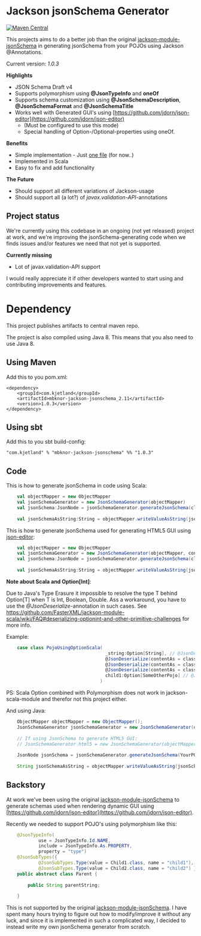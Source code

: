 Jackson jsonSchema Generator
===================================
[![Maven Central](https://maven-badges.herokuapp.com/maven-central/com.kjetland/mbknor-jackson-jsonschema_2.11/badge.svg)](http://search.maven.org/#search%7Cga%7C1%7Cmbknor-jackson-jsonSchema)

This projects aims to do a better job than the original [jackson-module-jsonSchema](https://github.com/FasterXML/jackson-module-jsonSchema)
in generating jsonSchema from your POJOs using Jackson @Annotations.

Current version: *1.0.3*

**Highlights**

* JSON Schema Draft v4
* Supports polymorphism using **@JsonTypeInfo** and **oneOf**
* Supports schema customization using **@JsonSchemaDescription**, **@JsonSchemaFormat** and **@JsonSchemaTitle**
* Works well with Generated GUI's using [https://github.com/jdorn/json-editor](https://github.com/jdorn/json-editor)
  - (Must be configured to use this mode)
  - Special handling of Option-/Optional-properties using oneOf.

**Benefits**

* Simple implementation - Just [one file](https://github.com/mbknor/mbknor-jackson-jsonSchema/blob/master/src/main/scala/com/kjetland/jackson/jsonSchema/JsonSchemaGenerator.scala)  (for now..) 
* Implemented in Scala 
* Easy to fix and add functionality

**The Future**

* Should support all different variations of Jackson-usage
* Should support all (a lot?) of *javax.validation-API*-annotations


Project status
---------------
We're currently using this codebase in an ongoing (not yet released) project at work,
and we're improving the jsonSchema-generating code when we finds issues and/or features we need that not yet is supported.

**Currently missing**

* Lot of javax.validation-API support

I would really appreciate it if other developers wanted to start using and contributing improvements and features. 

Dependency
===================

This project publishes artifacts to central maven repo.

The project is also compiled using Java 8. This means that you also need to use Java 8.


Using Maven
-----------------
 
Add this to you pom.xml:

    <dependency>
        <groupId>com.kjetland</groupId>
        <artifactId>mbknor-jackson-jsonschema_2.11</artifactId>
        <version>1.0.3</version>
    </dependency>    

Using sbt
------------
 
Add this to you sbt build-config:

    "com.kjetland" % "mbknor-jackson-jsonschema" %% "1.0.3"


Code
-------------------------------

This is how to generate jsonSchema in code using Scala:

```scala
    val objectMapper = new ObjectMapper
    val jsonSchemaGenerator = new JsonSchemaGenerator(objectMapper)
    val jsonSchema:JsonNode = jsonSchemaGenerator.generateJsonSchema(classOf[YourPOJO])
    
    val jsonSchemaAsString:String = objectMapper.writeValueAsString(jsonSchema)
```

This is how to generate jsonSchema used for generating HTML5 GUI using [json-editor](https://github.com/jdorn/json-editor): 

```scala
    val objectMapper = new ObjectMapper
    val jsonSchemaGenerator = new JsonSchemaGenerator(objectMapper, config = JsonSchemaConfig.html5EnabledSchema)
    val jsonSchema:JsonNode = jsonSchemaGenerator.generateJsonSchema(classOf[YourPOJO])
    
    val jsonSchemaAsString:String = objectMapper.writeValueAsString(jsonSchema)
```


**Note about Scala and Option[Int]**:

Due to Java's Type Erasure it impossible to resolve the type T behind Option[T] when T is Int, Boolean, Double.
Ass a workaround, you have to use the *@JsonDeserialize*-annotation in such cases.
See https://github.com/FasterXML/jackson-module-scala/wiki/FAQ#deserializing-optionint-and-other-primitive-challenges for more info.

Example:
```scala
    case class PojoUsingOptionScala(
                                     _string:Option[String], // @JsonDeserialize not needed here
                                     @JsonDeserialize(contentAs = classOf[Int])     _integer:Option[Int],
                                     @JsonDeserialize(contentAs = classOf[Boolean]) _boolean:Option[Boolean],
                                     @JsonDeserialize(contentAs = classOf[Double])  _double:Option[Double],
                                     child1:Option[SomeOtherPojo] // @JsonDeserialize not needed here
                                   )
```

PS: Scala Option combined with Polymorphism does not work in jackson-scala-module and therefor not this project either.

And using Java:

```java
    ObjectMapper objectMapper = new ObjectMapper();
    JsonSchemaGenerator jsonSchemaGenerator = new JsonSchemaGenerator(objectMapper);
    
    // If using JsonSchema to generate HTML5 GUI:
    // JsonSchemaGenerator html5 = new JsonSchemaGenerator(objectMapper, JsonSchemaConfig.html5EnabledSchema() );
    
    JsonNode jsonSchema = jsonSchemaGenerator.generateJsonSchema(YourPOJO.class);
    
    String jsonSchemaAsString = objectMapper.writeValueAsString(jsonSchema);
```

Backstory
--------------


At work we've been using the original [jackson-module-jsonSchema](https://github.com/FasterXML/jackson-module-jsonSchema) 
to generate schemas used when rendering dynamic GUI using [https://github.com/jdorn/json-editor](https://github.com/jdorn/json-editor).

Recently we needed to support POJO's using polymorphism like this:

```java
    @JsonTypeInfo(
            use = JsonTypeInfo.Id.NAME,
            include = JsonTypeInfo.As.PROPERTY,
            property = "type")
    @JsonSubTypes({
            @JsonSubTypes.Type(value = Child1.class, name = "child1"),
            @JsonSubTypes.Type(value = Child2.class, name = "child2") })
    public abstract class Parent {
    
        public String parentString;
        
    }
```
    
This is not supported by the original [jackson-module-jsonSchema](https://github.com/FasterXML/jackson-module-jsonSchema).
I have spent many hours trying to figure out how to modify/improve it without any luck,
and since it is implemented in such a complicated way, I decided to instead write my own
jsonSchema generator from scratch.
